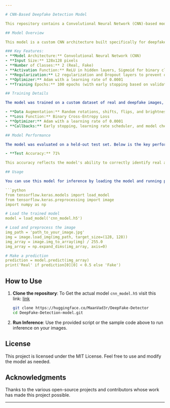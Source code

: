 ```yaml
---

# CNN-Based Deepfake Detection Model

This repository contains a Convolutional Neural Network (CNN)-based model fine-tuned for deepfake detection. The model has been trained to classify images as either "real" or "fake" (deepfake) using a custom dataset of processed images.

## Model Overview

This model is a custom CNN architecture built specifically for deepfake detection. It has been designed to efficiently distinguish between real and fake images through a series of convolutional and pooling layers, followed by fully connected layers for classification.

### Key Features:
- **Model Architecture:** Convolutional Neural Network (CNN)
- **Input Size:** 128x128 pixels
- **Number of Classes:** 2 (Real, Fake)
- **Activation Function:** ReLU in hidden layers, Sigmoid for binary classification
- **Regularization:** L2 regularization and Dropout layers to prevent overfitting
- **Optimizer:** Adam with a learning rate of 0.0001
- **Training Epochs:** 100 epochs (with early stopping based on validation loss)

## Training Details

The model was trained on a custom dataset of real and deepfake images, using data augmentation techniques to improve generalization. The training process involved the following components:

- **Data Augmentation:** Random rotations, shifts, flips, and brightness adjustments.
- **Loss Function:** Binary Cross-Entropy Loss
- **Optimizer:** Adam with a learning rate of 0.0001
- **Callbacks:** Early stopping, learning rate scheduler, and model checkpointing were used to optimize training.

## Model Performance

The model was evaluated on a held-out test set. Below is the key performance metric:

- **Test Accuracy:** 71%

This accuracy reflects the model's ability to correctly identify real and deepfake images.

## Usage

You can use this model for inference by loading the model and running predictions on new images. Below is an example using TensorFlow/Keras or  can run the `detector2.py` script:

```python
from tensorflow.keras.models import load_model
from tensorflow.keras.preprocessing import image
import numpy as np

# Load the trained model
model = load_model('cnn_model.h5')

# Load and preprocess the image
img_path = 'path_to_your_image.jpg'
img = image.load_img(img_path, target_size=(128, 128))
img_array = image.img_to_array(img) / 255.0
img_array = np.expand_dims(img_array, axis=0)

# Make a prediction
prediction = model.predict(img_array)
print('Real' if prediction[0][0] < 0.5 else 'Fake')
```

## How to Use

1. **Clone the repository**:
   To Get the actual model `cnn_model.h5` visit this link: [link](https://huggingface.co/MaanVad3r/DeepFake-Detector)
    ```bash
    git clone https://huggingface.co/MaanVad3r/DeepFake-Detector
    cd DeepFake-Detection-model.git
    ```

3. **Run Inference**:
    Use the provided script or the sample code above to run inference on your images.

## License

This project is licensed under the MIT License. Feel free to use and modify the model as needed.

## Acknowledgments

Thanks to the various open-source projects and contributors whose work has made this project possible.

--- 
```

